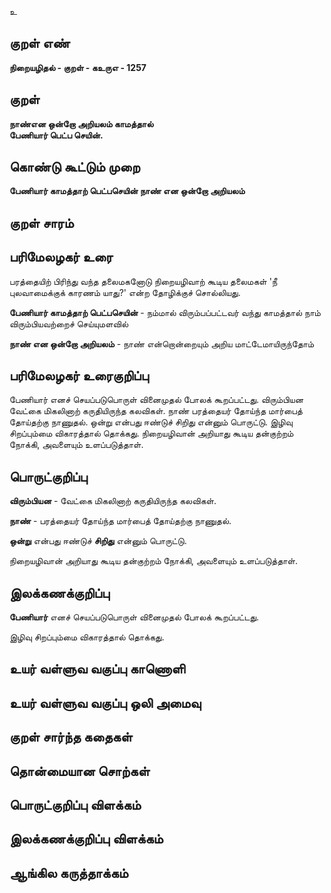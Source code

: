 உ

## குறள் எண் 

**நிறையழிதல் - குறள் - கஉருஎ - 1257**

## குறள் 

**நாண்என ஒன்றோ அறியலம் காமத்தால்  
பேணியார் பெட்ப செயின்.**

## கொண்டு கூட்டும் முறை

**பேணியார் காமத்தாற் பெட்பசெயின் நாண் என ஒன்றோ அறியலம்**

## குறள் சாரம் 


## பரிமேலழகர் உரை

பரத்தையிற் பிரிந்து வந்த தலைமகனோடு நிறையழிவாற் கூடிய தலைமகள் 'நீ புலவாமைக்குக் காரணம் யாது?' என்ற தோழிக்குச் சொல்லியது. 

**பேணியார் காமத்தாற் பெட்பசெயின்** - நம்மால் விரும்பப்பட்டவர் வந்து காமத்தால் நாம் விரும்பியவற்றைச் செய்யுமளவில் 

**நாண் என ஒன்றோ அறியலம்** - நாண் என்றொன்றையும் அறிய மாட்டேமாயிருந்தோம்

## பரிமேலழகர் உரைகுறிப்பு   

பேணியார் எனச் செயப்படுபொருள் வினைமுதல் போலக் கூறப்பட்டது. விரும்பியன வேட்கை மிகலினாற் கருதியிருந்த கலவிகள். நாண் பரத்தையர் தோய்ந்த மார்பைத் தோய்தற்கு நாணுதல். ஒன்று என்பது ஈண்டுச் சிறிது என்னும் பொருட்டு. இழிவு சிறப்பும்மை விகாரத்தால் தொக்கது. நிறையழிவான் அறியாது கூடிய தன்குற்றம் நோக்கி, அவளையும் உளப்படுத்தாள்.

## பொருட்குறிப்பு 

**விரும்பியன** - வேட்கை மிகலினாற் கருதியிருந்த கலவிகள். 

**நாண்** - பரத்தையர் தோய்ந்த மார்பைத் தோய்தற்கு நாணுதல். 

**ஒன்று** என்பது ஈண்டுச் **சிறிது** என்னும் பொருட்டு.

நிறையழிவான் அறியாது கூடிய தன்குற்றம் நோக்கி, அவளையும் உளப்படுத்தாள்.

## இலக்கணக்குறிப்பு  

**பேணியார்** எனச் செயப்படுபொருள் வினைமுதல் போலக் கூறப்பட்டது.

இழிவு சிறப்பும்மை விகாரத்தால் தொக்கது.

## உயர் வள்ளுவ வகுப்பு காணொளி


## உயர் வள்ளுவ வகுப்பு ஒலி அமைவு 

 
## குறள் சார்ந்த கதைகள் 


## தொன்மையான சொற்கள்


## பொருட்குறிப்பு விளக்கம்


## இலக்கணக்குறிப்பு விளக்கம்


## ஆங்கில கருத்தாக்கம் 


